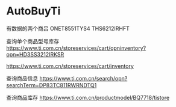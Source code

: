 # AutoBuyTi
有数据的两个商吕
ONET8551TYS4
THS6212IRHFT

查询单个商品型号库存
https://www.ti.com.cn/storeservices/cart/opninventory?opn=HD3SS3212IRKSR

https://www.ti.com.cn/storeservices/cart/inventory

查询商品信息
https://www.ti.com.cn/search/opn?searchTerm=DP83TC811RWRNDTQ1

查询商品库存
https://www.ti.com.cn/productmodel/BQ7718/tistore